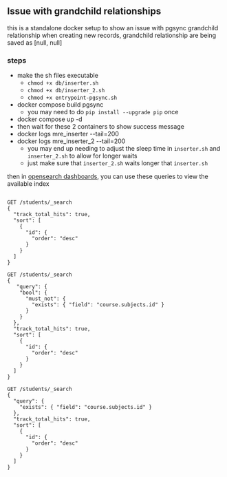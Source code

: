 ## Issue with grandchild relationships
this is a standalone docker setup to show an issue with pgsync grandchild relationship
when creating new records, grandchild relationship are being saved as [null, null]

### steps
- make the sh files executable 
  - `chmod +x db/inserter.sh`
  - `chmod +x db/inserter_2.sh`
  - `chmod +x entrypoint-pgsync.sh`
- docker compose build pgsync
  - you may need to do `pip install --upgrade pip` once
- docker compose up -d
- then wait for these 2 containers to show success message
- docker logs mre_inserter --tail=200
- docker logs mre_inserter_2 --tail=200
  - you may end up needing to adjust the sleep time in `inserter.sh` and `inserter_2.sh` to allow for longer waits
  - just make sure that `inserter_2.sh` waits longer that `inserter.sh`

then in [opensearch dashboards](http://localhost:5601/app/dev_tools#/console), you can use these queries to view the available index
```

GET /students/_search
{
  "track_total_hits": true,
  "sort": [
    {
      "id": {
        "order": "desc"
      }
    }
  ]
}

GET /students/_search
{
   "query": {
    "bool": {
      "must_not": {
        "exists": { "field": "course.subjects.id" }
      }
    }
  },
  "track_total_hits": true,
  "sort": [
    {
      "id": {
        "order": "desc"
      }
    }
  ]
}

GET /students/_search
{
  "query": {
    "exists": { "field": "course.subjects.id" }
  },
  "track_total_hits": true,
  "sort": [
    {
      "id": {
        "order": "desc"
      }
    }
  ]
}
```